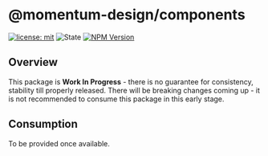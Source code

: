 # @momentum-design/components

[![license: mit](https://img.shields.io/badge/License-MIT-blueviolet?style=flat-square)](https://github.com/momentum-design/momentum-design/blob/main/LICENSE) ![State](https://img.shields.io/badge/State-Alpha-blue?style=flat-square) [![NPM Version](https://img.shields.io/npm/v/%40momentum-design%2Fcomponents)](https://www.npmjs.com/package/@momentum-design/components)

## Overview

This package is **Work In Progress** - there is no guarantee for consistency, stability till properly released.
There will be breaking changes coming up - it is not recommended to consume this package in this early stage.

## Consumption

To be provided once available.
